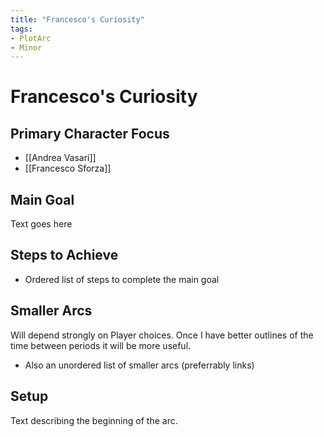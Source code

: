 ```yaml
---
title: "Francesco's Curiosity"
tags:
- PlotArc
- Minor
---
```


# Francesco's Curiosity
## Primary Character Focus
- [[Andrea Vasari]]
- [[Francesco Sforza]]


## Main Goal
Text goes here

## Steps to Achieve
 - Ordered list of steps to complete the main goal

## Smaller Arcs
Will depend strongly on Player choices.  Once I have better outlines of the time between periods it will be more useful.

- Also an unordered list of smaller arcs (preferrably links)

## Setup
Text describing the beginning of the arc. 